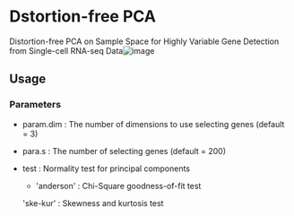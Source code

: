 # Dstortion-free PCA
Distortion-free PCA on Sample Space for Highly Variable Gene Detection from Single-cell RNA-seq Data![image](https://user-images.githubusercontent.com/17615872/120912195-38954e80-c6c8-11eb-9852-616d687c5843.png)

## Usage
### Parameters
* param.dim : The number of dimensions to use selecting genes (default = 3)
* para.s : The number of selecting genes (default = 200)
* test : Normality test for principal components

  * 'anderson' : Chi-Square goodness-of-fit test
  
  'ske-kur'  : Skewness and kurtosis test
  
